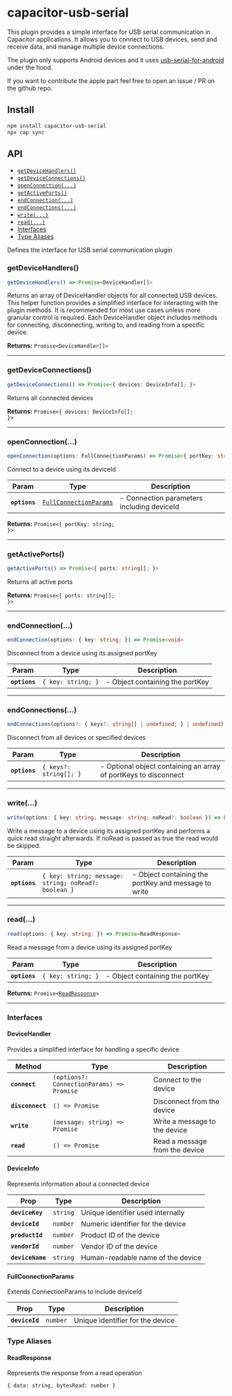 # capacitor-usb-serial

This plugin provides a simple interface for USB serial communication in Capacitor applications. It allows you to connect to USB devices, send and receive data, and manage multiple device connections.

The plugin only supports Android devices and it uses [usb-serial-for-android](https://github.com/mik3y/usb-serial-for-android) under the hood.

If you want to contribute the apple part feel free to open an issue / PR on the github repo.

## Install

```bash
npm install capacitor-usb-serial
npx cap sync
```

## API

<docgen-index>

* [`getDeviceHandlers()`](#getdevicehandlers)
* [`getDeviceConnections()`](#getdeviceconnections)
* [`openConnection(...)`](#openconnection)
* [`getActivePorts()`](#getactiveports)
* [`endConnection(...)`](#endconnection)
* [`endConnections(...)`](#endconnections)
* [`write(...)`](#write)
* [`read(...)`](#read)
* [Interfaces](#interfaces)
* [Type Aliases](#type-aliases)

</docgen-index>

<docgen-api>
<!--Update the source file JSDoc comments and rerun docgen to update the docs below-->

Defines the interface for USB serial communication plugin

### getDeviceHandlers()

```typescript
getDeviceHandlers() => Promise<DeviceHandler[]>
```

Returns an array of DeviceHandler objects for all connected USB devices.
This helper function provides a simplified interface for interacting with the plugin methods. It is recommended for most use cases unless more granular control is required.
Each DeviceHandler object includes methods for connecting, disconnecting, writing to, and reading from a specific device.

**Returns:** <code>Promise&lt;DeviceHandler[]&gt;</code>

--------------------


### getDeviceConnections()

```typescript
getDeviceConnections() => Promise<{ devices: DeviceInfo[]; }>
```

Returns all connected devices

**Returns:** <code>Promise&lt;{ devices: DeviceInfo[]; }&gt;</code>

--------------------


### openConnection(...)

```typescript
openConnection(options: FullConnectionParams) => Promise<{ portKey: string; }>
```

Connect to a device using its deviceId

| Param         | Type                                                                  | Description                                |
| ------------- | --------------------------------------------------------------------- | ------------------------------------------ |
| **`options`** | <code><a href="#fullconnectionparams">FullConnectionParams</a></code> | - Connection parameters including deviceId |

**Returns:** <code>Promise&lt;{ portKey: string; }&gt;</code>

--------------------


### getActivePorts()

```typescript
getActivePorts() => Promise<{ ports: string[]; }>
```

Returns all active ports

**Returns:** <code>Promise&lt;{ ports: string[]; }&gt;</code>

--------------------


### endConnection(...)

```typescript
endConnection(options: { key: string; }) => Promise<void>
```

Disconnect from a device using its assigned portKey

| Param         | Type                          | Description                     |
| ------------- | ----------------------------- | ------------------------------- |
| **`options`** | <code>{ key: string; }</code> | - Object containing the portKey |

--------------------


### endConnections(...)

```typescript
endConnections(options?: { keys?: string[] | undefined; } | undefined) => Promise<void>
```

Disconnect from all devices or specified devices

| Param         | Type                              | Description                                                     |
| ------------- | --------------------------------- | --------------------------------------------------------------- |
| **`options`** | <code>{ keys?: string[]; }</code> | - Optional object containing an array of portKeys to disconnect |

--------------------


### write(...)

```typescript
write(options: { key: string; message: string; noRead?: boolean }) => Promise<ReadResponse>
```

Write a message to a device using its assigned portKey and performs a quick read straight afterwards.
If noRead is passed as true the read would be skipped. 

| Param         | Type                                           | Description                                          |
| ------------- | ---------------------------------------------- | ---------------------------------------------------- |
| **`options`** | <code>{ key: string; message: string; noRead?: boolean }</code> | - Object containing the portKey and message to write |

--------------------


### read(...)

```typescript
read(options: { key: string; }) => Promise<ReadResponse>
```

Read a message from a device using its assigned portKey

| Param         | Type                          | Description                     |
| ------------- | ----------------------------- | ------------------------------- |
| **`options`** | <code>{ key: string; }</code> | - Object containing the portKey |

**Returns:** <code>Promise&lt;<a href="#readresponse">ReadResponse</a>&gt;</code>

--------------------


### Interfaces


#### DeviceHandler

Provides a simplified interface for handling a specific device

| Method           | Type                                                       | Description                       |
| -----------------| ---------------------------------------------------------- | --------------------------------- |
| **`connect`**    | <code>(options?: ConnectionParams) => Promise<void></code> | Connect to the device             |
| **`disconnect`** | <code>() => Promise<void></code>                           | Disconnect from the device        |
| **`write`**      | <code>(message: string) => Promise<void></code>            | Write a message to the device     |
| **`read`**       | <code>() => Promise<ReadResponse></code>                   | Read a message from the device    |


#### DeviceInfo

Represents information about a connected device

| Prop             | Type                | Description                       |
| ---------------- | ------------------- | --------------------------------- |
| **`deviceKey`**  | <code>string</code> | Unique identifier used internally |
| **`deviceId`**   | <code>number</code> | Numeric identifier for the device |
| **`productId`**  | <code>number</code> | Product ID of the device          |
| **`vendorId`**   | <code>number</code> | Vendor ID of the device           |
| **`deviceName`** | <code>string</code> | Human-readable name of the device |


#### FullConnectionParams

Extends ConnectionParams to include deviceId

| Prop           | Type                | Description                      |
| -------------- | ------------------- | -------------------------------- |
| **`deviceId`** | <code>number</code> | Unique identifier for the device |


### Type Aliases


#### ReadResponse

Represents the response from a read operation

<code>{ data: string, bytesRead: number }</code>

</docgen-api>
